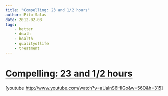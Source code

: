 ```yaml
---
title: "Compelling: 23 and 1/2 hours"
author: Pito Salas
date: 2012-02-08
tags:
    - better
    - death
    - health
    - qualityoflife
    - treatment
---
```

# [Compelling: 23 and 1/2 hours](None)




[youtube http://www.youtube.com/watch?v=aUaInS6HIGo&w=560&h=315]


